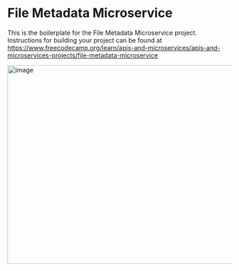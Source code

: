 # File Metadata Microservice

This is the boilerplate for the File Metadata Microservice project. Instructions for building your project can be found at https://www.freecodecamp.org/learn/apis-and-microservices/apis-and-microservices-projects/file-metadata-microservice


<img width="1385" height="448" alt="image" src="https://github.com/user-attachments/assets/3b0d27d4-87ad-447e-8402-e941c5624228" />

